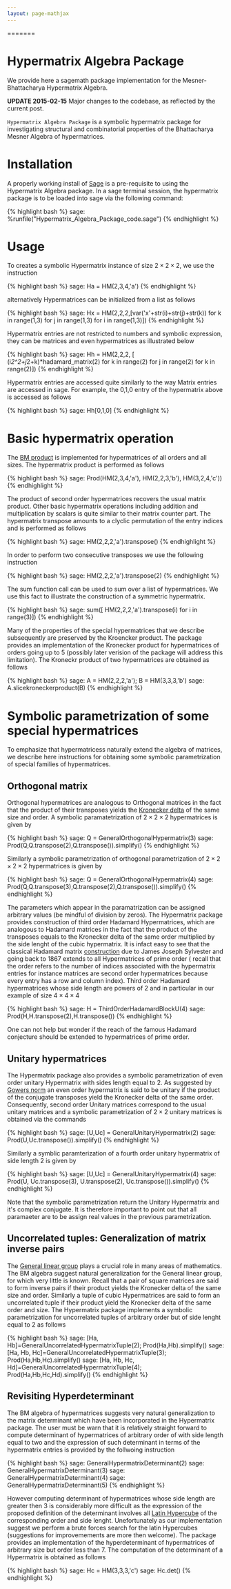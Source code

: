 ```yaml
---
layout: page-mathjax
---
```

=======
# Hypermatrix Algebra Package

We provide here a sagemath package implementation for the Mesner-Bhattacharya Hypermatrix Algebra.

**UPDATE 2015-02-15** Major changes to the codebase, as reflected by the current post.

`Hypermatrix Algebra Package` is a symbolic hypermatrix package for investigating
structural and combinatorial properties of the Bhattacharya Mesner Algebra of 
hypermatrices.

# Installation 

A properly working install of [Sage](http://sagemath.org/) is a pre-requisite to using the Hypermatrix Algebra package.
In a sage terminal session, the hypermatrix package is to be loaded into sage via the following command:

{% highlight bash %}
sage: %runfile("Hypermatrix_Algebra_Package_code.sage")
{% endhighlight %}

# Usage

To creates a symbolic Hypermatrix instance of size $2\times 2 \times 2$, we use the instruction

{% highlight bash %}
sage: Ha = HM(2,3,4,'a')
{% endhighlight %}

alternatively Hypermatrices can be initialized from a list as follows

{% highlight bash %}
sage: Hx = HM(2,2,2,[var('x'+str(i)+str(j)+str(k)) for k in range(1,3) for j in range(1,3) for i in range(1,3)])
{% endhighlight %}

Hypermatrix entries are not restricted to numbers and symbolic expression, they can be matrices and even hypermatrices
as illustrated below

{% highlight bash %}
sage: Hh = HM(2,2,2, [ (i*2^2+j*2+k)*hadamard_matrix(2) for k in range(2) for j in range(2) for k in range(2)])
{% endhighlight %}

Hypermatrix entries are accessed quite similarly to the way Matrix entries are accessed in sage. For example,
the 0,1,0 entry of the hypermatrix above is accessed as follows

{% highlight bash %}
sage: Hh[0,1,0]
{% endhighlight %}

# Basic hypermatrix operation

The [BM product](http://arxiv.org/abs/1411.6270) is implemented for hypermatrices of all orders
and all sizes. The hypermatrix product is performed as follows

{% highlight bash %}
sage: Prod(HM(2,3,4,'a'), HM(2,2,3,'b'), HM(3,2,4,'c'))
{% endhighlight %}

The product of second order hypermatrices recovers the usual matrix product. Other basic hypermatrix operations
including addition and multiplication by scalars is quite similar to their matrix counter part. The hypermatrix
transpose amounts to a clyclic permutation of the entry indices and is performed as follows 

{% highlight bash %}
sage: HM(2,2,2,'a').transpose()
{% endhighlight %}

In order to perform two consecutive transposes we use the following instruction

{% highlight bash %}
sage: HM(2,2,2,'a').transpose(2)
{% endhighlight %}

The sum function call can be used to sum over a list of hypermatrices. We use this fact
to illustrate the construction of a symmetric hypermatrix.

{% highlight bash %}
sage: sum([ HM(2,2,2,'a').transpose(i) for i in range(3)])
{% endhighlight %}

Many of the properties of the special hypermatrices that we describe subsequently are preserved by the Kroencker product.
The package provides an implementation of the Kronecker product for hypermatrices of orders going up to 5 (possibly later
verision of the package will address this limitation). The Kroneckr product of two hypermatrices are obtained as follows

{% highlight bash %}
sage: A = HM(2,2,2,'a'); B = HM(3,3,3,'b')
sage: A.slicekroneckerproduct(B)
{% endhighlight %}


# Symbolic parametrization of some special hypermatrices

To emphasize that hypermatricess naturally extend the algebra of matrices, we describe here instructions for obtaining
some symbolic parametrization of special families of hypermatrices.

## Orthogonal matrix

Orthogonal hypermatrices are analogous to Orthogonal matrices in the fact that the product of their transposes yields
the [Kronecker delta](http://en.wikipedia.org/wiki/Kronecker_delta#Properties_of_generalized_Kronecker_delta) of the 
same size and order. A symbolic paramatetrization of $2\times 2\times 2$ hypermatrices is given by

{% highlight bash %}
sage: Q = GeneralOrthogonalHypermatrix(3)
sage: Prod(Q,Q.transpose(2),Q.transpose()).simplify()
{% endhighlight %}

Similarly a symbolic parametrization of orthogonal parametrization of $2\times 2\times 2\times 2$ hypermatrices is given
by

{% highlight bash %}
sage: Q = GeneralOrthogonalHypermatrix(4)
sage: Prod(Q,Q.transpose(3),Q.transpose(2),Q.transpose()).simplify()
{% endhighlight %}

The parameters which appear in the paramatrization can be assigned arbitrary values (be mindful of division by zeros).
The Hypermatrix package provides construction of third order Hadamard Hypermatrices, which are analogous to Hadamard 
matrices in the fact that the product of the transposes equals to the Kronecker delta of the same order multiplied
by the side lenght of the cubic hypermatrix. It is infact easy to see that the classical Hadamard matrix 
[construction](http://en.wikipedia.org/wiki/Hadamard_matrix#Sylvester.27s_construction) due to James Joseph Sylvester and
going back to 1867 extends to all Hypermatrices of prime order ( recall that the order refers to the number of indices 
associated with the hypermatrix entries for instance matrices are second order hypermatrices because every entry has a 
row and column index). Third order Hadamard hypermatrices whose side length are powers of 2 and in particular in our 
example of size $4\times 4\times 4$

{% highlight bash %}
sage: H = ThirdOrderHadamardBlockU(4)
sage: Prod(H,H.transpose(2),H.transpose())
{% endhighlight %}

One can not help but wonder if the reach of the famous Hadamard conjecture should be extended to hypermatrices of prime 
order.


## Unitary hypermatrices
The Hypermatrix package also provides a symbolic parametrization of even order unitary Hypermatrix with sides length 
equal to 2. As suggested by [Gowers norm](http://en.wikipedia.org/wiki/Gowers_norm) an even order hypermatrix is said
to be unitary if the product of the conjugate transposes yield the Kronecker delta of the same order. Consequently,
second order Unitary matrices correspond to the usual unitary matrices and a symbolic parametrization of $2\times 2$
unitary matrices is obtained via the commands

{% highlight bash %}
sage: [U,Uc] = GeneralUnitaryHypermatrix(2) 
sage: Prod(U,Uc.transpose()).simplify()
{% endhighlight %}

Similarly a symblic paramterization of a fourth order unitary hypermatrix of side length 2 is given by 

{% highlight bash %}
sage: [U,Uc] = GeneralUnitaryHypermatrix(4) 
sage: Prod(U, Uc.transpose(3), U.transpose(2), Uc.transpose()).simplify()
{% endhighlight %}

Note that the symbolic parametrization return the Unitary Hypermatrix and it's complex conjugate. It is therefore important
to point out that all paramaeter are to be assign real values in the previous parametrization.

## Uncorrelated tuples: Generalization of matrix inverse pairs
The [General linear group](http://en.wikipedia.org/wiki/General_linear_group) plays a crucial role in many areas of
mathematics. The BM algebra suggest natural generalization for the General linear group, for which very little is known.
Recall that a pair of square matrices are said to form inverse pairs if their product yields the Kronecker delta of the
same size and order. Similarly a tuple of cubic Hypermatrices are said to form an uncorrelated tuple if their product
yield the Kronecker delta of the same order and size. The Hypermatrix package implements a symbolic parametrization for
uncorrelated tuples of arbitrary order but of side lenght equal to 2 as follows

{% highlight bash %}
sage: [Ha, Hb]=GeneralUncorrelatedHypermatrixTuple(2); Prod(Ha,Hb).simplify() 
sage: [Ha, Hb, Hc]=GeneralUncorrelatedHypermatrixTuple(3); Prod(Ha,Hb,Hc).simplify()
sage: [Ha, Hb, Hc, Hd]=GeneralUncorrelatedHypermatrixTuple(4); Prod(Ha,Hb,Hc,Hd).simplify() 
{% endhighlight %}


## Revisiting Hyperdeterminant
The BM algebra of hypermatrices suggests very natural generalization to the matrix determinant which have been 
incorporated in the Hypermatrix package. The user must be warn that it is relatively straight forward to compute
determinant of hypermatrices of arbitrary order of with side length equal to two and the expression of such determinant
in terms of the hypermatrix entries is provided by the follwoing instruction

{% highlight bash %}
sage: GeneralHypermatrixDeterminant(2)
sage: GeneralHypermatrixDeterminant(3)
sage: GeneralHypermatrixDeterminant(4) 
sage: GeneralHypermatrixDeterminant(5) 
{% endhighlight %}

However computing determinant of hypermatrices whose side length are greater then 3 is considerably more difficult
as the expression of the proposed definition of the determinant involves all 
[Latin Hypercube](http://en.wikipedia.org/wiki/Latin_hypercube_sampling) of the corresponding order and side lenght.
Unefortunately as our implementation suggest we perform a brute forces search for the latin Hypercubes (suggestions for
improvemements are more then welcome). The package provides an implementation of the hyperdeterminant of 
hypermatrices of arbitrary size but order less than 7. The computation of the determinant of a Hypermatrix is obtained as
follows

{% highlight bash %}
sage: Hc = HM(3,3,3,'c')
sage: Hc.det()
{% endhighlight %}



